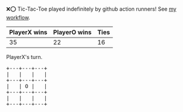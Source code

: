 :x::o: Tic-Tac-Toe played indefinitely by github action runners! See [my workflow](.github/workflows/play.yaml).

|PlayerX wins|PlayerO wins|Ties|
|-|-|-|
|35|22|16|

PlayerX's turn.

<pre>
+---+---+---+
|   |   |   |
+---+---+---+
|   | O |   |
+---+---+---+
|   |   |   |
+---+---+---+
</pre>